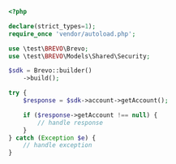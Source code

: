 <!-- Start SDK Example Usage -->


```php
<?php

declare(strict_types=1);
require_once 'vendor/autoload.php';

use \test\BREVO\Brevo;
use \test\BREVO\Models\Shared\Security;

$sdk = Brevo::builder()
    ->build();

try {
    $response = $sdk->account->getAccount();

    if ($response->getAccount !== null) {
        // handle response
    }
} catch (Exception $e) {
    // handle exception
}
```
<!-- End SDK Example Usage -->